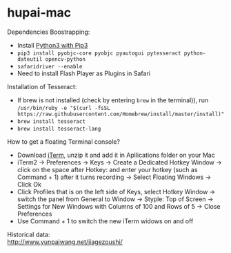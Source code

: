 # hupai-mac

Dependencies Boostrapping:
* Install [Python3 with Pip3](https://www.python.org/downloads/mac-osx/)
* ```pip3 install pyobjc-core pyobjc pyautogui pytesseract python-dateutil opencv-python```
* ```safaridriver --enable```
* Need to install Flash Player as Plugins in Safari

Installation of Tesseract:
* If brew is not installed (check by entering ```brew``` in the terminal)), run ```/usr/bin/ruby -e "$(curl -fsSL https://raw.githubusercontent.com/Homebrew/install/master/install)"```
* ```brew install tesseract```
* ```brew install tesseract-lang```

How to get a floating Terminal console?
* Download [iTerm](https://www.iterm2.com/downloads.html), unzip it and add it in Apllications folder on your Mac
* iTerm2 -> Preferences -> Keys -> Create a Dedicated Hotkey Window -> click on the space after Hotkey: and enter your hotkey (such as Command + 1) after it turns recording -> Select Floating Windows -> Click Ok
* Click Profiles that is on the left side of Keys, select Hotkey Window -> switch the panel from General to Window -> Styple: Top of Screen -> Settings for New Windows with Columns of 100 and Rows of 5 -> Close Preferences
* Use Command + 1 to switch the new iTerm widows on and off

Historical data: <br>
http://www.yunpaiwang.net/jiagezoushi/
